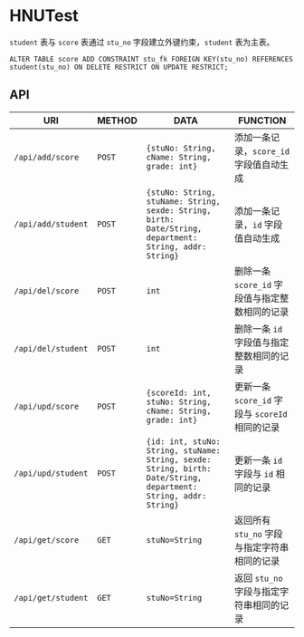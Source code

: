 # HNUTest

`student` 表与 `score` 表通过 `stu_no` 字段建立外键约束，`student` 表为主表。

```mysql
ALTER TABLE score ADD CONSTRAINT stu_fk FOREIGN KEY(stu_no) REFERENCES student(stu_no) ON DELETE RESTRICT ON UPDATE RESTRICT;
```

## API

| URI                | METHOD | DATA                                                         | FUNCTION                                        |
| ------------------ | ------ | ------------------------------------------------------------ | ----------------------------------------------- |
| `/api/add/score`   | `POST` | `{stuNo: String, cName: String, grade: int}`                 | 添加一条记录，`score_id` 字段值自动生成         |
| `/api/add/student` | `POST` | `{stuNo: String, stuName: String, sexde: String, birth: Date/String, department: String, addr: String}` | 添加一条记录，`id` 字段值自动生成               |
| `/api/del/score`   | `POST` | `int`                                                        | 删除一条 `score_id` 字段值与指定整数相同的记录  |
| `/api/del/student` | `POST` | `int`                                                        | 删除一条 `id` 字段值与指定整数相同的记录        |
| `/api/upd/score`   | `POST` | `{scoreId: int, stuNo: String, cName: String, grade: int}`   | 更新一条 `score_id` 字段与 `scoreId` 相同的记录 |
| `/api/upd/student` | `POST` | `{id: int, stuNo: String, stuName: String, sexde: String, birth: Date/String, department: String, addr: String}` | 更新一条 `id` 字段与 `id` 相同的记录            |
| `/api/get/score`   | `GET`  | `stuNo=String`                                               | 返回所有 `stu_no` 字段与指定字符串相同的记录    |
| `/api/get/student` | `GET`  | `stuNo=String`                                               | 返回 `stu_no` 字段与指定字符串相同的记录        |

